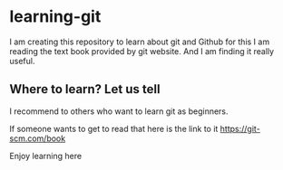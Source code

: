 # learning-git
I am creating this repository to learn about git and Github for this I am reading the text book provided by git website. And I am finding it really useful. 

## Where to learn? Let us tell
I recommend to others who want to learn git as beginners.

If someone wants to get to read that here is the link to it https://git-scm.com/book

Enjoy learning here
